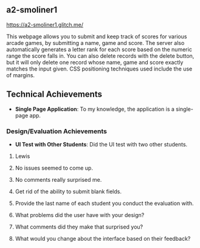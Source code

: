 ## a2-smoliner1
https://a2-smoliner1.glitch.me/

This webpage allows you to submit and keep track of scores for various arcade games, by submitting a name, game and score. The server also automatically generates a letter rank
for each score based on the numeric range the score falls in. You can also delete records with the delete button, but it will only delete one record whose name, game and score
exactly matches the input given. CSS positioning techniques used include the use of margins.

## Technical Achievements
- **Single Page Application**: To my knowledge, the application is a single-page app.

### Design/Evaluation Achievements
- **UI Test with Other Students**: Did the UI test with two other students.
1. Lewis
2. No issues seemed to come up.
3. No comments really surprised me.
4. Get rid of the ability to submit blank fields.

1. Provide the last name of each student you conduct the evaluation with.
2. What problems did the user have with your design?
3. What comments did they make that surprised you?
4. What would you change about the interface based on their feedback?
